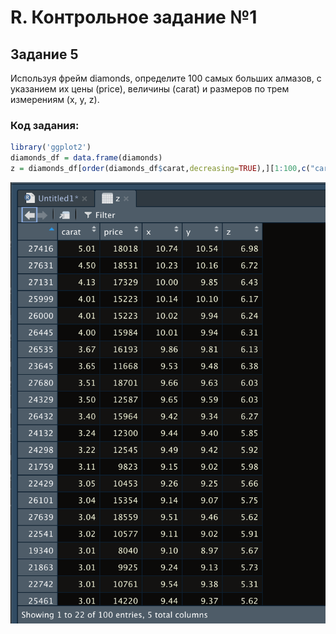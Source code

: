 # R. Контрольное задание №1
## Задание 5
Используя фрейм diamonds, определите 100 самых больших алмазов,
с указанием их цены (price), величины (carat) и размеров по трем измерениям (x, y, z).
### Код задания:
```R
library('ggplot2')
diamonds_df = data.frame(diamonds)
z = diamonds_df[order(diamonds_df$carat,decreasing=TRUE),][1:100,c("carat","price","x","y","z")]
```
![image](/images/R1_1.png)
